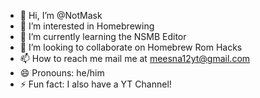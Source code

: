 - 👋 Hi, I’m @NotMask
- 👀 I’m interested in Homebrewing
- 🌱 I’m currently learning the NSMB Editor
- 💞️ I’m looking to collaborate on Homebrew Rom Hacks
- 📫 How to reach me mail me at meesna12yt@gmail.com
- 😄 Pronouns: he/him
- ⚡ Fun fact: I also have a YT Channel!

<!---
NotMask/NotMask is a ✨ special ✨ repository because its `README.md` (this file) appears on your GitHub profile.
You can click the Preview link to take a look at your changes.
--->
